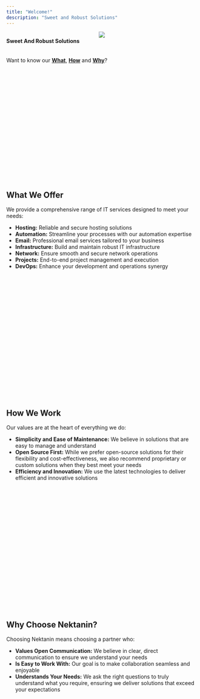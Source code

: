 ```yaml
---
title: "Welcome!"
description: "Sweet and Robust Solutions"
---
```

<div align="center">
<img src="/img/logo.svg">
</div>
<b>Sweet And Robust Solutions</b>
<br>
<br>
<br>
Want to know our <a href="#what-we-offer"><b>What</b></a>, <a href="#how-we-work"><b>How</b></a> and <a href="#why-choose-nektanin"><b>Why</b></a>?
<br>
<br>
<br>
<br>
<br>
<br>
<br>
<br>
<br>
<br>
<br>
<br>
<br>
<div id="what-we-offer">
<br>
<br>
<br>
<br>
<br>
<br>
<h2>What We Offer</h2>
We provide a comprehensive range of IT services designed to meet your needs:
</div>
<div align="left">
<ul>
<li><b>Hosting:</b> Reliable and secure hosting solutions</li>
<li><b>Automation:</b> Streamline your processes with our automation expertise</li>
<li><b>Email:</b> Professional email services tailored to your business</li>
<li><b>Infrastructure:</b> Build and maintain robust IT infrastructure</li>
<li><b>Network:</b> Ensure smooth and secure network operations</li>
<li><b>Projects:</b> End-to-end project management and execution</li>
<li><b>DevOps:</b> Enhance your development and operations synergy</li>
</div>
<br>
<br>
<br>
<br>
<br>
<br>
<br>
<br>
<br>
<br>
<br>
<br>
<br>
<div id="how-we-work">
<br>
<br>
<br>
<br>
<br>
<br>
<h2>How We Work</h2>
Our values are at the heart of everything we do:
</div>
<div align="left">
<ul>
<li><b>Simplicity and Ease of Maintenance:</b> We believe in solutions that are easy to manage and understand</li>
<li><b>Open Source First:</b> While we prefer open-source solutions for their flexibility and cost-effectiveness, we also recommend proprietary or custom solutions when they best meet your needs</li>
<li><b>Efficiency and Innovation:</b> We use the latest technologies to deliver efficient and innovative solutions</li>
</ul>
</div>
<br>
<br>
<br>
<br>
<br>
<br>
<br>
<br>
<br>
<br>
<br>
<br>
<br>
<div id="why-choose-nektanin">
<br>
<br>
<br>
<br>
<br>
<br>
<h2>Why Choose Nektanin?</h2>
Choosing Nektanin means choosing a partner who:
</div>
<div align="left">
<ul>
<li><b>Values Open Communication:</b> We believe in clear, direct communication to ensure we understand your needs</li>
<li><b>Is Easy to Work With:</b> Our goal is to make collaboration seamless and enjoyable</li>
<li><b>Understands Your Needs:</b> We ask the right questions to truly understand what you require, ensuring we deliver solutions that exceed your expectations</li>
</div>
<br>
<br>
<br>
<br>
<br>
<br>
<br>
<br>
<br>
<br>
